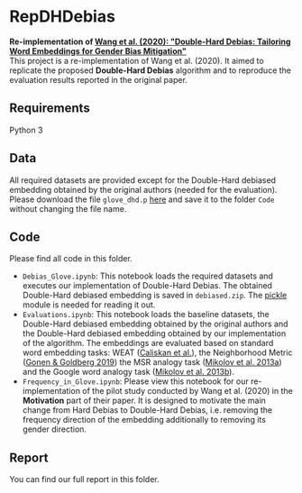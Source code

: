 # RepDHDebias
**Re-implementation of [Wang et al. (2020): "Double-Hard Debias: Tailoring Word Embeddings for Gender Bias Mitigation"](https://arxiv.org/abs/2005.00965)**  
This project is a re-implementation of Wang et al. (2020). It aimed to replicate the proposed **Double-Hard Debias** algorithm and to reproduce the evaluation results reported in the original paper.

## Requirements
Python 3

## Data
All required datasets are provided except for the Double-Hard debiased embedding obtained by the original authors (needed for the evaluation). Please download the file `glove_dhd.p` [here](www.cs.virginia.edu/~tw8cb/word_embeddings/) and save it to the folder `Code` without changing the file name.

## Code
Please find all code in this folder. 
* `Debias_Glove.ipynb`: This notebook loads the required datasets and executes our implementation of Double-Hard Debias. The obtained Double-Hard debiased embedding is saved in  `debiased.zip`. The [pickle](https://docs.python.org/3/library/pickle.html) module is needed for reading it out.
* `Evaluations.ipynb`: This notebook loads the baseline datasets, the Double-Hard debiased embedding obtained by the original authors and the Double-Hard debiased embedding obtained by our implementation of the algorithm. The embeddings are evaluated based on standard word embedding tasks: WEAT ([Caliskan et al.](https://arxiv.org/abs/1608.07187)), the Neighborhood Metric ([Gonen & Goldberg 2019](https://arxiv.org/abs/1903.03862)) the MSR analogy task ([Mikolov et al. 2013a](https://www.aclweb.org/anthology/N13-1090/)) and the Google word analogy task ([Mikolov et al. 2013b](https://arxiv.org/abs/1301.3781v3)).
* `Frequency_in_Glove.ipynb`: Please view this notebook for our re-implementation of the pilot study conducted by Wang et al. (2020) in the **Motivation** part of their paper. It is designed to motivate the main change from Hard Debias to Double-Hard Debias, i.e. removing the frequency direction of the embedding additionally to removing its gender direction.

## Report
You can find our full report in this folder.
